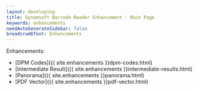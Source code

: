 ```yaml
---
layout: developing
title: Dynamsoft Barcode Reader Enhancement - Main Page
keywords: enhancements
needAutoGenerateSidebar: false
breadcrumbText: Enhancements
---
```




Enhancements:
- [DPM Codes]({{ site.enhancements }}dpm-codes.html)
- [Intermediate Result]({{ site.enhancements }}intermediate-results.html)
- [Panorama]({{ site.enhancements }}panorama.html)
- [PDF Vector]({{ site.enhancements }}pdf-vector.html)
